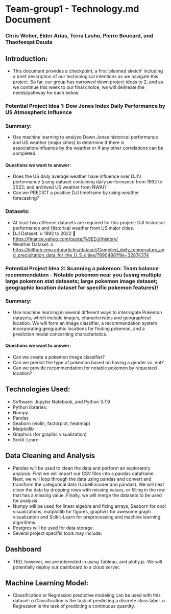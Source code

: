 # Team-group1  - Technology.md Document
### Chris Weber, Elder Arias, Terra Lasho, Pierre Boucard, and Thaofeeqat Dauda
## Introduction: 
- This document provides a checkpoint, a first ‘planned sketch’ including a brief description of our technological intentions as we navigate this project.  So far, our group has narrowed down project ideas to 2, and as we continue this week to our final choice, we will delineate the needs/pathway for each below:
### Potential Project Idea 1: Dow Jones Index Daily Performance by US Atmospheric Influence
### Summary:
-	Use machine learning to analyze Down Jones historical performance and US weather (major cities) to determine if there is association/influence by the weather or if any other correlations can be completed.
#### Questions we want to answer:
- Does the US daily average weather have influence over DJI's performance (using dataset containing daily performance from 1992 to 2022; and archived US weather from NWA)?
- Can we PREDICT a positive DJI timeframe by using weather forecasting?
### Datasets:
-	At least two different datasets are required for this project: DJI historical performance and Historical weather from US major cities.
-	DJI Dataset:
o	1992 to 2022
	https://finance.yahoo.com/quote/%5EDJI/history/
-	Weather Dataset:
o	https://kilthub.cmu.edu/articles/dataset/Compiled_daily_temperature_and_precipitation_data_for_the_U_S_cities/7890488?file=32874374






### Potential Project Idea 2: Scanning a pokemon: Team balance recommendation - Notable pokemon near you (using multiple large pokemon stat datasets; large pokemon image dataset; geographic location dataset for specific pokemon features)!

### Summary:
- Use machine learning in several different ways to interrogate Pokemon datasets, which include images, characteristics and geographical location. We will form an image classifier, a recommendation system incorporating geographic locations for finding pokemon, and a prediction model concerning characteristics.


#### Questions we want to answer: 
- Can we create a pokemon image classifier?
- Can we predict the type of pokemon based on having a gender vs. not?
- Can we provide recommendation for notable pokemon by requested location?

## Technologies Used:
-	Software: Jupyter Notebook, and Python 3.7.9
-	Python libraries:
- Numpy
- Pandas
- Seaborn (violin, factorplot, heatmap)
- Matplotlib
- Graphvis (for graphic visualization)
- Scikit-Learn

## Data Cleaning and Analysis
-	Pandas will be used to clean the data and perform an exploratory analysis. First we will import our CSV files into a pandas dataframe. Next, we will loop through the data using pandas and convert and transform the categorical data (LabelEncoder and pandas). We will next clean the data by dropping rows with missing values, or filling in the row that has a missing value. Finally, we will merge the datasets to be used for analysis.
-	Numpy will be used for linear algebra and fixing arrays, Seaborn for cool visualizations, matplotlib for figures, graphviz for awesome graph visualization and Scikit-Learn for preprocessing and machine learning algorithms.
-	Postgres will be used for data storage.
-	Several project specific tools may include:

## Dashboard
-	TBD, however, we are interested in using Tableau, and plotly.js. We will potentially deploy our dashboard to a cloud server.
## Machine Learning Model:
-	Classification or Regression predictive modeling can be used with this dataset:
o	Classification is the task of predicting a discrete class label.
o	Regression is the task of predicting a continuous quantity.
